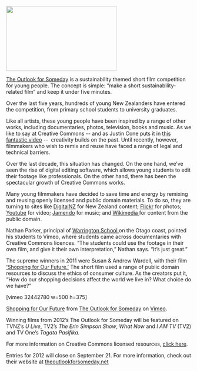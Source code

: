 <html><body><a href="http://creativecommons.org.nz/2012/08/outlook-for-someday/media_kit_2012-rgb_595/" rel="attachment wp-att-1721"><img class="size-medium wp-image-1721 aligncenter" title="Media_Kit_2012-RGB_595" src="http://creativecommons.org.nz/wp-content/uploads/2012/08/Media_Kit_2012-RGB_595-300x176.jpg" alt="" width="300" height="176"></a>



<a href="http://www.theoutlookforsomeday.net/" target="_blank">The Outlook for Someday</a> is a sustainability themed short film competition for young people. The concept is simple: “make a short sustainability-related film” and keep it under five minutes.



Over the last five years, hundreds of young New Zealanders have entered the competition, from primary school students to university graduates.



Like all artists, these young people have been inspired by a range of other works, including documentaries, photos, television, books and music. As we like to say at Creative Commons -- and as Justin Cone puts it in <a href="http://creativecommons.org/videos/building-on-the-past" target="_blank">this fantastic video</a> --  creativity builds on the past. Until recently, however, filmmakers who wish to remix and reuse have faced a range of legal and technical barriers.



Over the last decade, this situation<strong> </strong>has changed. On the one hand, we’ve seen the rise of digital editing software, which allows young students to edit their footage like professionals. On the other hand, there has been the spectacular growth of Creative Commons works.



Many young filmmakers have decided to save time and energy by remixing and reusing openly licensed and public domain materials. To do so, they are turning to sites like <a href="http://www.digitalnz.org/">DigitalNZ</a> for New Zealand content; <a href="http://www.flickr.com/commons" target="_blank">Flickr</a> for photos; <a href="http://www.youtube.com/t/creative_commons" target="_blank">Youtube</a> for video; <a href="www.jamendo.com/en" target="_blank">Jamendo</a> for music; and <a href="http://commons.wikimedia.org/wiki/Main_Page" target="_blank">Wikimedia </a>for content from the public domain.



Nathan Parker, principal of <a href="http://creativecommons.org.nz/2012/08/warrington-school/" target="_blank">Warrington School </a>on the Otago coast, pointed his students to Vimeo, where students came across documentaries with Creative Commons licences. “The students could use the footage in their own film, and give it their own interpretation,” Nathan says. “It’s just great.”



The supreme winners in 2011 were Susan &amp; Andrew Wardell, with their film<a href="http://www.theoutlookforsomeday.net/films/2011/029/" target="_blank"> ‘Shopping for Our Future.’</a> The short film used a range of public domain resources to discuss the ethics of consumer culture. As the creators put it, “How do our shopping decisions affect the world we live in? What choice do we have?”



[vimeo 32442780 w=500 h=375]



<a href="http://vimeo.com/32442780">Shopping for Our Future</a> from <a href="http://vimeo.com/tofs">The Outlook for Someday</a> on <a href="http://vimeo.com">Vimeo</a>.



Winning films from 2012’s The Outlook for Someday will be featured on TVNZ’s <em>U Live</em>, TV2’s <em>The Erin Simpson Show</em>, <em>What Now</em> and <em>I AM TV</em> (TV2) and TV One’s <em>Tagata Pasifika. </em>



For more information on Creative Commons licensed resources, <a title="Resources" href="http://creativecommons.org.nz/resources/" target="_blank">click here</a>.



Entries for 2012 will close on September 21. For more information, check out their website at <a href="http://www.theoutlookforsomeday.net/" target="_blank">theoutlookforsomeday.net</a></body></html>